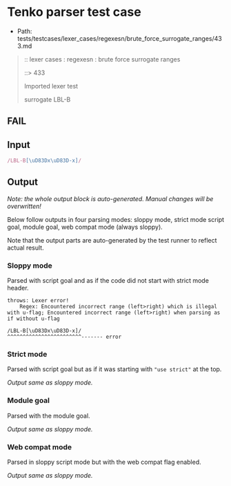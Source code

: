 # Tenko parser test case

- Path: tests/testcases/lexer_cases/regexesn/brute_force_surrogate_ranges/433.md

> :: lexer cases : regexesn : brute force surrogate ranges
>
> ::> 433
>
> Imported lexer test
>
> surrogate LBL-B

## FAIL

## Input

`````js
/LBL-B[\uD83Dx\uD83D-x]/
`````

## Output

_Note: the whole output block is auto-generated. Manual changes will be overwritten!_

Below follow outputs in four parsing modes: sloppy mode, strict mode script goal, module goal, web compat mode (always sloppy).

Note that the output parts are auto-generated by the test runner to reflect actual result.

### Sloppy mode

Parsed with script goal and as if the code did not start with strict mode header.

`````
throws: Lexer error!
    Regex: Encountered incorrect range (left>right) which is illegal with u-flag; Encountered incorrect range (left>right) when parsing as if without u-flag

/LBL-B[\uD83Dx\uD83D-x]/
^^^^^^^^^^^^^^^^^^^^^^^^------- error
`````

### Strict mode

Parsed with script goal but as if it was starting with `"use strict"` at the top.

_Output same as sloppy mode._

### Module goal

Parsed with the module goal.

_Output same as sloppy mode._

### Web compat mode

Parsed in sloppy script mode but with the web compat flag enabled.

_Output same as sloppy mode._

